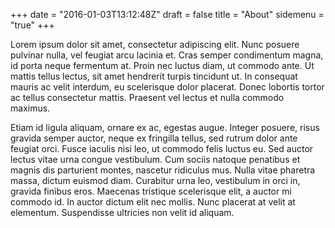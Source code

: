 +++
date = "2016-01-03T13:12:48Z"
draft = false
title = "About"
sidemenu = "true"
+++

Lorem ipsum dolor sit amet, consectetur adipiscing elit. Nunc posuere pulvinar nulla, vel feugiat arcu lacinia et. Cras semper condimentum magna, id porta neque fermentum at. Proin nec luctus diam, ut commodo ante. Ut mattis tellus lectus, sit amet hendrerit turpis tincidunt ut. In consequat mauris ac velit interdum, eu scelerisque dolor placerat. Donec lobortis tortor ac tellus consectetur mattis. Praesent vel lectus et nulla commodo maximus.

Etiam id ligula aliquam, ornare ex ac, egestas augue. Integer posuere, risus gravida semper auctor, neque ex fringilla tellus, sed rutrum dolor ante feugiat orci. Fusce iaculis nisi leo, ut commodo felis luctus eu. Sed auctor lectus vitae urna congue vestibulum. Cum sociis natoque penatibus et magnis dis parturient montes, nascetur ridiculus mus. Nulla vitae pharetra massa, dictum euismod diam. Curabitur urna leo, vestibulum in orci in, gravida finibus eros. Maecenas tristique scelerisque elit, a auctor mi commodo id. In auctor dictum elit nec mollis. Nunc placerat at velit at elementum. Suspendisse ultricies non velit id aliquam.